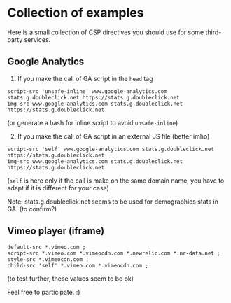 # Collection of examples

Here is a small collection of CSP directives you should use for some third-party services.

## Google Analytics

1) If you make the call of GA script in the ```head``` tag

```
script-src 'unsafe-inline' www.google-analytics.com stats.g.doubleclick.net https://stats.g.doubleclick.net
img-src www.google-analytics.com stats.g.doubleclick.net https://stats.g.doubleclick.net
```

(or generate a hash for inline script to avoid ```unsafe-inline```)

2) If you make the call of GA script in an external JS file (better imho)

```
script-src 'self' www.google-analytics.com stats.g.doubleclick.net https://stats.g.doubleclick.net
img-src www.google-analytics.com stats.g.doubleclick.net https://stats.g.doubleclick.net
```

(```self``` is here only if the call is make on the same domain name, you have to adapt if it is different for your case)

Note: stats.g.doubleclick.net seems to be used for demographics stats in GA. (to confirm?)


## Vimeo player (iframe)

```
default-src *.vimeo.com ;
script-src *.vimeo.com *.vimeocdn.com *.newrelic.com *.nr-data.net ;
style-src *.vimeocdn.com ; 
child-src 'self' *.vimeo.com *.vimeocdn.com ; 
```

(to test further, these values seem to be ok)


Feel free to participate. :)
